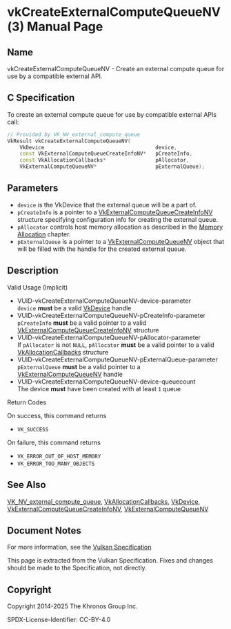 # vkCreateExternalComputeQueueNV(3) Manual Page

## Name

vkCreateExternalComputeQueueNV - Create an external compute queue for use by a compatible external API.



## [](#_c_specification)C Specification

To create an external compute queue for use by compatible external APIs call:

```c++
// Provided by VK_NV_external_compute_queue
VkResult vkCreateExternalComputeQueueNV(
    VkDevice                                    device,
    const VkExternalComputeQueueCreateInfoNV*   pCreateInfo,
    const VkAllocationCallbacks*                pAllocator,
    VkExternalComputeQueueNV*                   pExternalQueue);
```

## [](#_parameters)Parameters

- `device` is the VkDevice that the external queue will be a part of.
- `pCreateInfo` is a pointer to a [VkExternalComputeQueueCreateInfoNV](https://registry.khronos.org/vulkan/specs/latest/man/html/VkExternalComputeQueueCreateInfoNV.html) structure specifying configuration info for creating the external queue.
- `pAllocator` controls host memory allocation as described in the [Memory Allocation](https://registry.khronos.org/vulkan/specs/latest/html/vkspec.html#memory-allocation) chapter.
- `pExternalQueue` is a pointer to a [VkExternalComputeQueueNV](https://registry.khronos.org/vulkan/specs/latest/man/html/VkExternalComputeQueueNV.html) object that will be filled with the handle for the created external queue.

## [](#_description)Description

Valid Usage (Implicit)

- [](#VUID-vkCreateExternalComputeQueueNV-device-parameter)VUID-vkCreateExternalComputeQueueNV-device-parameter  
  `device` **must** be a valid [VkDevice](https://registry.khronos.org/vulkan/specs/latest/man/html/VkDevice.html) handle
- [](#VUID-vkCreateExternalComputeQueueNV-pCreateInfo-parameter)VUID-vkCreateExternalComputeQueueNV-pCreateInfo-parameter  
  `pCreateInfo` **must** be a valid pointer to a valid [VkExternalComputeQueueCreateInfoNV](https://registry.khronos.org/vulkan/specs/latest/man/html/VkExternalComputeQueueCreateInfoNV.html) structure
- [](#VUID-vkCreateExternalComputeQueueNV-pAllocator-parameter)VUID-vkCreateExternalComputeQueueNV-pAllocator-parameter  
  If `pAllocator` is not `NULL`, `pAllocator` **must** be a valid pointer to a valid [VkAllocationCallbacks](https://registry.khronos.org/vulkan/specs/latest/man/html/VkAllocationCallbacks.html) structure
- [](#VUID-vkCreateExternalComputeQueueNV-pExternalQueue-parameter)VUID-vkCreateExternalComputeQueueNV-pExternalQueue-parameter  
  `pExternalQueue` **must** be a valid pointer to a [VkExternalComputeQueueNV](https://registry.khronos.org/vulkan/specs/latest/man/html/VkExternalComputeQueueNV.html) handle
- [](#VUID-vkCreateExternalComputeQueueNV-device-queuecount)VUID-vkCreateExternalComputeQueueNV-device-queuecount  
  The device **must** have been created with at least `1` queue

Return Codes

On success, this command returns

- `VK_SUCCESS`

On failure, this command returns

- `VK_ERROR_OUT_OF_HOST_MEMORY`
- `VK_ERROR_TOO_MANY_OBJECTS`

## [](#_see_also)See Also

[VK\_NV\_external\_compute\_queue](https://registry.khronos.org/vulkan/specs/latest/man/html/VK_NV_external_compute_queue.html), [VkAllocationCallbacks](https://registry.khronos.org/vulkan/specs/latest/man/html/VkAllocationCallbacks.html), [VkDevice](https://registry.khronos.org/vulkan/specs/latest/man/html/VkDevice.html), [VkExternalComputeQueueCreateInfoNV](https://registry.khronos.org/vulkan/specs/latest/man/html/VkExternalComputeQueueCreateInfoNV.html), [VkExternalComputeQueueNV](https://registry.khronos.org/vulkan/specs/latest/man/html/VkExternalComputeQueueNV.html)

## [](#_document_notes)Document Notes

For more information, see the [Vulkan Specification](https://registry.khronos.org/vulkan/specs/latest/html/vkspec.html#vkCreateExternalComputeQueueNV)

This page is extracted from the Vulkan Specification. Fixes and changes should be made to the Specification, not directly.

## [](#_copyright)Copyright

Copyright 2014-2025 The Khronos Group Inc.

SPDX-License-Identifier: CC-BY-4.0
